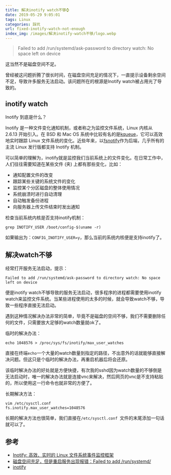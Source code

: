 ```yaml
---
title: 解决inotify watch不够⌚
date: 2019-05-29 9:05:01
tags: Linux
categories: 踩坑
url: fixed-inotify-watch-not-enough
index_img: /images/解决inotify-watch不够/logo.webp
---
```


> Failed to add /run/systemd/ask-password to directory watch: No space left on device

这当然不是磁盘空间不足。

曾经被这问题折腾了很长时间，在磁盘空间充足的情况下，一直提示设备剩余空间不足，导致许多服务无法启动。该问题所在的根源是Inotify watch被占用光了导致的。

## inotify watch

Inotify 到底是什么？

Inotify 是一种文件变化通知机制，或者称之为监控文件系统，Linux 内核从 2.6.13 开始引入。在 BSD 和 Mac OS 系统中比较有名的是[kqueue](http://wiki.netbsd.se/kqueue_tutorial)，它可以高效地实时跟踪 Linux 文件系统的变化。近些年来，以[fsnotify](http://git.kernel.org/?p=linux/kernel/git/torvalds/linux-2.6.git;a=commitdiff;h=90586523eb4b349806887c62ee70685a49415124)作为后端，几乎所有的主流 Linux 发行版都支持 Inotify 机制。

可以简单的理解为，inotify就是监控我们当前系统上的文件变化。在日常工作中，人们往往需要知道在某些文件 (夹) 上都有那些变化，比如：

- 通知配置文件的改变
- 跟踪某些关键的系统文件的变化
- 监控某个分区磁盘的整体使用情况
- 系统崩溃时进行自动清理
- 自动触发备份进程
- 向服务器上传文件结束时发出通知

检查当前系统内核是否支持inotify机制：

```
grep INOTIFY_USER /boot/config-$(uname -r)
```

如果输出为：`CONFIG_INOTIFY_USER=y`，那么当前的系统内核便是支持inotify了。

## 解决watch不够

经常打开服务无法启动，提示：

```
Failed to add /run/systemd/ask-password to directory watch: No space left on device
```

便是inotify watch不够导致的服务无法启动，很多程序的进程都需要使用inotify watch来监控文件系统。当某些进程使用的太多的时候，就会导致watch不够，导致一些程序直接无法启动。

遇到这种情况解决办法非常的简单，毕竟不是磁盘的空间不够，我们不需要删除任何的文件，只需要放大足够的watch数量就ok了。

临时的解决办法：

```
echo 1048576 > /proc/sys/fs/inotify/max_user_watches
```

直接在终端`echo`一个大量的watch数量到指定的路径，不出意外的话就能够直接解决问题。但这只是个临时的解决办法，再重启机器后将会还原。

该临时解决办法的好处就是方便快捷，有次我的sshd因为watch数量的不够倒是无法启动时，唯一的解决办法就是连接vnc来解决，然后网页的vnc是不支持粘贴的，所以使用这一行命令也就非常的方便了。

长期解决方法：

```
vim /etc/sysctl.conf 
fs.inotify.max_user_watches=1048576
```

长期的解决方法也很简单，我们直接在`/etc/sysctl.conf `文件的末尾添加一句话就可以了。

## 参考

* [Inotify: 高效、实时的 Linux 文件系统事件监控框架](<https://www.infoq.cn/article/inotify-linux-file-system-event-monitoring>)
* [磁盘空间充足，但是重启服务出现报错：Failed to add /run/systemd/](<https://blog.51cto.com/zhanx/2339983>)
* [inotify](<https://zh.wikipedia.org/wiki/Inotify>)